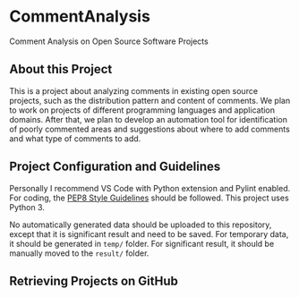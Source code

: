 # CommentAnalysis
Comment Analysis on Open Source Software Projects

## About this Project
This is a project about analyzing comments in existing open source projects, such as the distribution pattern and content of comments. We plan to work on projects of different programming languages and application domains. After that, we plan to develop an automation tool for identification of poorly commented areas and suggestions about where to add comments and what type of comments to add.

## Project Configuration and Guidelines
Personally I recommend VS Code with Python extension and Pylint enabled. For coding, the [PEP8 Style Guidelines](https://www.python.org/dev/peps/pep-0008/) should be followed. This project uses Python 3.

No automatically generated data should be uploaded to this repository, except that it is significant result and need to be saved. For temporary data, it should be generated in `temp/` folder. For significant result, it should be manually moved to the `result/` folder.

## Retrieving Projects on GitHub

